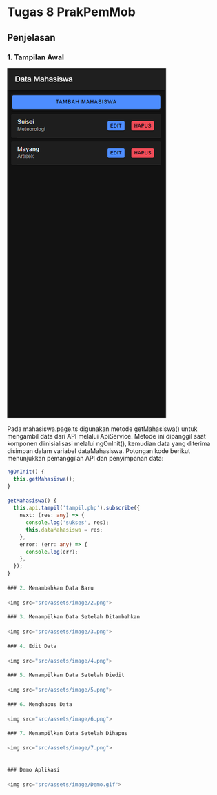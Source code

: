 # Tugas 8 PrakPemMob

## Penjelasan

### 1. Tampilan Awal

<img src="src/assets/image/1.png">

<p> Pada mahasiswa.page.ts digunakan metode getMahasiswa() untuk mengambil data dari API melalui ApiService. Metode ini dipanggil saat komponen diinisialisasi melalui ngOnInit(), kemudian data yang diterima disimpan dalam variabel dataMahasiswa. Potongan kode berikut menunjukkan pemanggilan API dan penyimpanan data: <p>

```typescript
ngOnInit() {
  this.getMahasiswa();
}

getMahasiswa() {
  this.api.tampil('tampil.php').subscribe({
    next: (res: any) => {
      console.log('sukses', res);
      this.dataMahasiswa = res;
    },
    error: (err: any) => {
      console.log(err);
    },
  });
}

### 2. Menambahkan Data Baru

<img src="src/assets/image/2.png">

### 3. Menampilkan Data Setelah Ditambahkan

<img src="src/assets/image/3.png">

### 4. Edit Data

<img src="src/assets/image/4.png">

### 5. Menampilkan Data Setelah Diedit

<img src="src/assets/image/5.png">

### 6. Menghapus Data

<img src="src/assets/image/6.png">

### 7. Menampilkan Data Setelah Dihapus

<img src="src/assets/image/7.png">


### Demo Aplikasi

<img src="src/assets/image/Demo.gif">